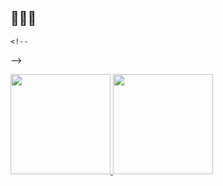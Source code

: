 ## 🙉🙉🙉
```
<!--
```
-->

<a href="https://github.com/Sebastian-Morua">
  <img height="160em" src="https://github-readme-stats.vercel.app/api?username=Sebastian-Morua">
  <img height="160em" src="https://github-readme-stats.vercel.app/api/top-langs/?username=Sebastian-Morua">
<a
 <img height="160em" src="https://images.app.goo.gl/Dg98KyYPXfZWMTqC6">
</a>

